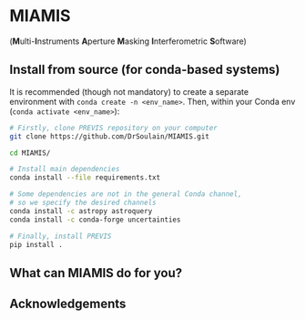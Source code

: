 # MIAMIS

(**M**ulti-**I**nstruments **A**perture **M**asking **I**nterferometric **S**oftware)

## Install from source (for conda-based systems)

It is recommended (though not mandatory) to create a separate environment with `conda create -n <env_name>`.
Then, within your Conda env (`conda activate <env_name>`):

```bash
# Firstly, clone PREVIS repository on your computer
git clone https://github.com/DrSoulain/MIAMIS.git

cd MIAMIS/

# Install main dependencies
conda install --file requirements.txt

# Some dependencies are not in the general Conda channel,
# so we specify the desired channels
conda install -c astropy astroquery
conda install -c conda-forge uncertainties

# Finally, install PREVIS
pip install .
```

## What can MIAMIS do for you?

## Acknowledgements
